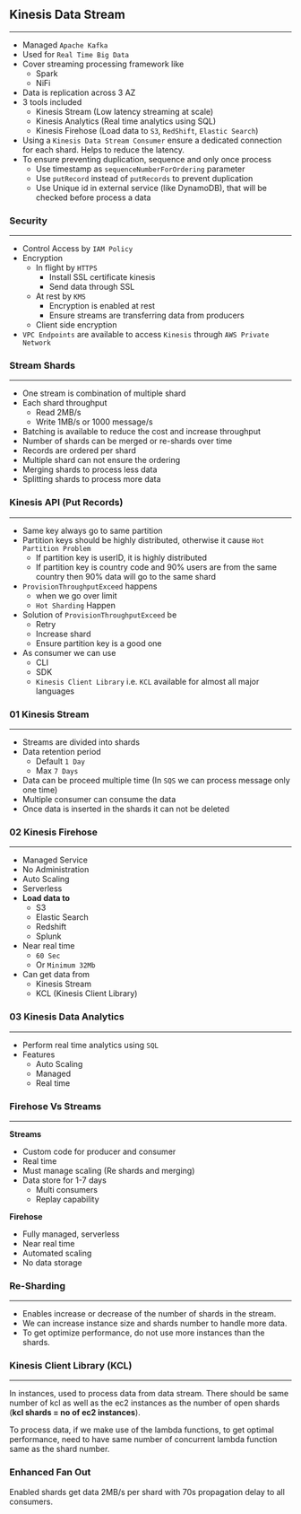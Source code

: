 ## Kinesis Data Stream

---

- Managed `Apache Kafka`
- Used for `Real Time Big Data`
- Cover streaming processing framework like
  - Spark
  - NiFi
- Data is replication across 3 AZ
- 3 tools included
  - Kinesis Stream (Low latency streaming at scale)
  - Kinesis Analytics (Real time analytics using SQL)
  - Kinesis Firehose (Load data to `S3`, `RedShift`, `Elastic Search`)
- Using a `Kinesis Data Stream Consumer` ensure a dedicated connection for each shard. Helps to reduce the latency.
- To ensure preventing duplication, sequence and only once process
  - Use timestamp as `sequenceNumberForOrdering` parameter
  - Use `putRecord` instead of `putRecords` to prevent duplication
  - Use Unique id in external service (like DynamoDB), that will be checked before process a data

### Security

---

- Control Access by `IAM Policy`
- Encryption
  - In flight by `HTTPS`
    - Install SSL certificate kinesis
    - Send data through SSL
  - At rest by `KMS`
    - Encryption is enabled at rest
    - Ensure streams are transferring data from producers
  - Client side encryption
- `VPC Endpoints` are available to access `Kinesis` through `AWS Private Network`

### Stream Shards

---

- One stream is combination of multiple shard
- Each shard throughput
  - Read 2MB/s
  - Write 1MB/s or 1000 message/s
- Batching is available to reduce the cost and increase throughput
- Number of shards can be merged or re-shards over time
- Records are ordered per shard
- Multiple shard can not ensure the ordering
- Merging shards to process less data
- Splitting shards to process more data

### Kinesis API (Put Records)

---

- Same key always go to same partition
- Partition keys should be highly distributed, otherwise it cause `Hot Partition Problem`
  - If partition key is userID, it is highly distributed
  - If partition key is country code and 90% users are from the same country then 90% data will go to the same shard
- `ProvisionThroughputExceed` happens
  - when we go over limit
  - `Hot Sharding` Happen
- Solution of `ProvisionThroughputExceed` be
  - Retry
  - Increase shard
  - Ensure partition key is a good one
- As consumer we can use
  - CLI
  - SDK
  - `Kinesis Client Library` i.e. `KCL` available for almost all major languages

### 01 Kinesis Stream

---

- Streams are divided into shards
- Data retention period
  - Default `1 Day`
  - Max `7 Days`
- Data can be proceed multiple time (In `SQS` we can process message only one time)
- Multiple consumer can consume the data
- Once data is inserted in the shards it can not be deleted

### 02 Kinesis Firehose

---

- Managed Service
- No Administration
- Auto Scaling
- Serverless
- **Load data to**
  - S3
  - Elastic Search
  - Redshift
  - Splunk
- Near real time
  - `60 Sec`
  - Or `Minimum 32Mb`
- Can get data from
  - Kinesis Stream
  - KCL (Kinesis Client Library)

### 03 Kinesis Data Analytics

---

- Perform real time analytics using `SQL`
- Features
  - Auto Scaling
  - Managed
  - Real time

### Firehose Vs Streams

---

**Streams**

- Custom code for producer and consumer
- Real time
- Must manage scaling (Re shards and merging)
- Data store for 1-7 days
  - Multi consumers
  - Replay capability

**Firehose**

- Fully managed, serverless
- Near real time
- Automated scaling
- No data storage

### Re-Sharding

---

- Enables increase or decrease of the number of shards in the stream.
- We can increase instance size and shards number to handle more data.
- To get optimize performance, do not use more instances than the shards.

### Kinesis Client Library (KCL)

---

In instances, used to process data from data stream. There should be same number of kcl as well as the ec2 instances as the number of open shards (**kcl shards = no of ec2 instances**).

To process data, if we make use of the lambda functions, to get optimal performance, need to have same number of concurrent lambda function same as the shard number.

### Enhanced Fan Out

Enabled shards get data 2MB/s per shard with 70s propagation delay to all consumers.
